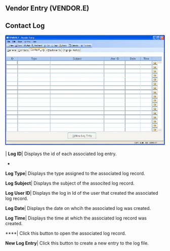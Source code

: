 ## Vendor Entry (VENDOR.E)
<PageHeader />

## Contact Log

![](./VENDOR-E-3.jpg)

| **Log ID**|  Displays the id of each associated log entry.

-  
**Log Type**|  Displays the type assigned to the associated log record.

**Log Subject**|  Displays the subject of the associted log record.

**Log User ID**|  Displays the log in Id of the user that created the
associated log record.

**Log Date**|  Displays the date on whcih the associated log was created.

**Log Time**|  Displays the time at which the associated log record was
created.

****| Click this button to open the associated log record.

**New Log Entry**|  Click this button to create a new entry to the log file.


<badge text= "Version 8.10.57 " vertical="middle" />

<PageFooter />
